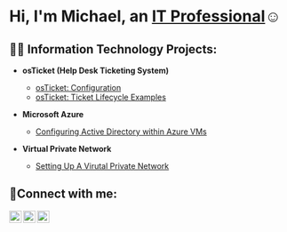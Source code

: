 <h1>Hi, I'm Michael, an <a href="(https://www.linkedin.com/in/mikebib/)">IT Professional</a>☺</h1>

<h2>👨‍💻 Information Technology Projects:</h2>

- <b>osTicket (Help Desk Ticketing System)</b>
  - [osTicket: Configuration](https://github.com/MikeBib/osTicket-Configuration)
  - [osTicket: Ticket Lifecycle Examples](https://github.com/MikeBib/osTicket-Ticket-Lifecycle-Examples)
- <b>Microsoft Azure</b>
  - [Configuring Active Directory within Azure VMs](https://github.com/MikeBib/Configuring-Active-Directory-within-Azure-VMs)

- <b>Virtual Private Network</b>

  - [Setting Up A Virutal Private Network](https://github.com/MikeBib/Setting-up-a-VPN)

<h2>🤳Connect with me:</h2>

[<img align="left" alt="Josh | Twitter" width="22px" src="https://cdn.jsdelivr.net/npm/simple-icons@v3/icons/twitter.svg" />][twitter]
[<img align="left" alt="Josh | LinkedIn" width="22px" src="https://cdn.jsdelivr.net/npm/simple-icons@v3/icons/linkedin.svg" />][linkedin]
[<img align="left" alt="Josh | Instagram" width="22px" src="https://cdn.jsdelivr.net/npm/simple-icons@v3/icons/instagram.svg" />][instagram]

[twitter]: https://twitter.com/Jane
[instagram]: https://www.instagram.com/Jane
[linkedin]: https://www.linkedin.com/in/mikebib/
